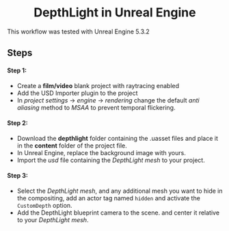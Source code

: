 <div align="center">
<h1>DepthLight in Unreal Engine</h1>
</div>

This workflow was tested with Unreal Engine 5.3.2
## Steps
#### Step 1:
* Create a __film/video__ blank project with raytracing enabled
* Add the USD Importer plugin to the project
* In _project settings_ → _engine_ → _rendering_ change the default _anti aliasing_ method to _MSAA_ to prevent temporal flickering.

#### Step 2:
* Download the __depthlight__ folder containing the .uasset files and place it in the __content__ folder of the project file.
* In Unreal Engine, replace the background image with yours.
* Import the _usd_ file containing the _DepthLight mesh_ to your project.

#### Step 3:
* Select the _DepthLight mesh_, and any additional mesh you want to hide in the compositing, add an actor tag named `hidden` and activate the `CustomDepth` option.
* Add the DepthLight blueprint camera to the scene. and center it relative to your _DepthLight mesh_.
